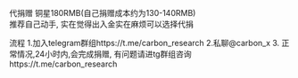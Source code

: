 代捐赠
铜星180RMB(自己捐赠成本约为130-140RMB)</br>
推荐自己动手, 实在觉得出入金实在麻烦可以选择代捐

流程
1.加入telegram群组https://t.me/carbon_research
2.私聊@carbon_x
3. 正常情况,24小时内,会完成捐赠, 有问题请进tg群组咨询https://t.me/carbon_research
